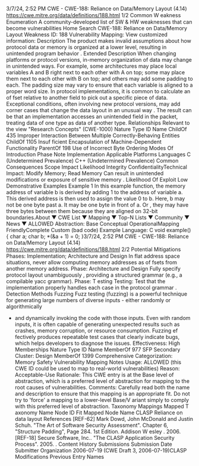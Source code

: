 3/7/24, 2:52 PM CWE - CWE-188: Reliance on Data/Memory Layout (4.14)
https://cwe.mitre.org/data/deﬁnitions/188.html 1/2
Common W eakness Enumeration
A community-developed list of SW & HW weaknesses that can become
vulnerabilities
Home Search
CWE-188: Reliance on Data/Memory Layout
Weakness ID: 188
Vulnerability Mapping: 
View customized information:
 Description
The product makes invalid assumptions about how protocol data or memory is organized at a lower level, resulting in unintended
program behavior .
 Extended Description
When changing platforms or protocol versions, in-memory organization of data may change in unintended ways. For example, some
architectures may place local variables A and B right next to each other with A on top; some may place them next to each other with B
on top; and others may add some padding to each. The padding size may vary to ensure that each variable is aligned to a proper
word size.
In protocol implementations, it is common to calculate an of fset relative to another field to pick out a specific piece of data. Exceptional
conditions, often involving new protocol versions, may add corner cases that change the data layout in an unusual way . The result can
be that an implementation accesses an unintended field in the packet, treating data of one type as data of another type.
 Relationships
 Relevant to the view "Research Concepts" (CWE-1000)
Nature Type ID Name
ChildOf 435 Improper Interaction Between Multiple Correctly-Behaving Entities
ChildOf 1105 Insuf ficient Encapsulation of Machine-Dependent Functionality
ParentOf 198 Use of Incorrect Byte Ordering
 Modes Of Introduction
Phase Note
Implementation
 Applicable Platforms
Languages
C (Undetermined Prevalence)
C++ (Undetermined Prevalence)
 Common Consequences
Scope Impact Likelihood
Integrity
ConfidentialityTechnical Impact: Modify Memory; Read Memory
Can result in unintended modifications or exposure of sensitive memory .
 Likelihood Of Exploit
Low
 Demonstrative Examples
Example 1
In this example function, the memory address of variable b is derived by adding 1 to the address of variable a. This derived address is
then used to assign the value 0 to b.
Here, b may not be one byte past a. It may be one byte in front of a. Or , they may have three bytes between them because they are
aligned on 32-bit boundaries.About ▼ CWE List ▼ Mapping ▼ Top-N Lists ▼ Community ▼ News ▼
ALLOWED
Abstraction: Base
Conceptual OperationalMapping
FriendlyComplete Custom
(bad code) Example Language: C 
void example() {
char a;
char b;
\*(&a + 1) = 0;
}3/7/24, 2:52 PM CWE - CWE-188: Reliance on Data/Memory Layout (4.14)
https://cwe.mitre.org/data/deﬁnitions/188.html 2/2
 Potential Mitigations
Phases: Implementation; Architecture and Design
In flat address space situations, never allow computing memory addresses as of fsets from another memory address.
Phase: Architecture and Design
Fully specify protocol layout unambiguously , providing a structured grammar (e.g., a compilable yacc grammar).
Phase: T esting
Testing: Test that the implementation properly handles each case in the protocol grammar .
 Detection Methods
Fuzzing
Fuzz testing (fuzzing) is a powerful technique for generating large numbers of diverse inputs - either randomly or algorithmically
- and dynamically invoking the code with those inputs. Even with random inputs, it is often capable of generating unexpected
results such as crashes, memory corruption, or resource consumption. Fuzzing ef fectively produces repeatable test cases that
clearly indicate bugs, which helps developers to diagnose the issues.
Effectiveness: High
 Memberships
Nature Type ID Name
MemberOf 977 SFP Secondary Cluster: Design
MemberOf 1399 Comprehensive Categorization: Memory Safety
 Vulnerability Mapping Notes
Usage: ALLOWED (this CWE ID could be used to map to real-world vulnerabilities)
Reason: Acceptable-Use
Rationale:
This CWE entry is at the Base level of abstraction, which is a preferred level of abstraction for mapping to the root causes of
vulnerabilities.
Comments:
Carefully read both the name and description to ensure that this mapping is an appropriate fit. Do not try to 'force' a mapping to a
lower-level Base/V ariant simply to comply with this preferred level of abstraction.
 Taxonomy Mappings
Mapped T axonomy Name Node ID Fit Mapped Node Name
CLASP Reliance on data layout
 References
[REF-62] Mark Dowd, John McDonald and Justin Schuh. "The Art of Software Security Assessment". Chapter 6, "Structure
Padding", Page 284. 1st Edition. Addison W esley . 2006.
[REF-18] Secure Software, Inc.. "The CLASP Application Security Process". 2005.
.
 Content History
 Submissions
Submission Date Submitter Organization
2006-07-19
(CWE Draft 3, 2006-07-19)CLASP
 Modifications
 Previous Entry Names
